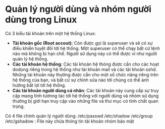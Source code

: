 # Quản lý người dùng và nhóm người dùng trong Linux

Có 3 kiểu tài khoản trên một hệ thống Linux:
* **Tài khoản gốc (Root accout)**: Còn được gọi là superuser và sẽ có sự điều khiển tuyệt đối tới hệ thống. Một superuser có thể chạy bất cứ lệnh nào mà không bị hạn chế. Người sử dụng này có thể được ví như người quản lý hệ thống.
* **Các tài khoản hệ thống**: Các tài khoản hệ thóng được cần cho các hoạt dodọng riêng trong hệ thống như tài khoản mail và các tài khoản sshd. Những tài khoản này thường được cần cho một số chức năng riêng trên hệ thống của bạn, và bất cứ sự chỉnh sửa nào tới chúng có thể ảnh hưởng bất lợi tới hệ thống.
* **Các tài khoản người dùng cá nhân**: Các tài khoản này cung cấp sự truy cập mang tính tươnng tác tới hệ thống với người dùng và nhóm sử dụng thường bị giới hạn truy cập vào những file và thư mục có tính chất quan trọng.

Có 4 file chính quản lý người dùng:
/etc/passwd
/etc/shadow
/etc/group
/etc/gshadow : File này chứa thông tin tài khoản nhóm bảo mật